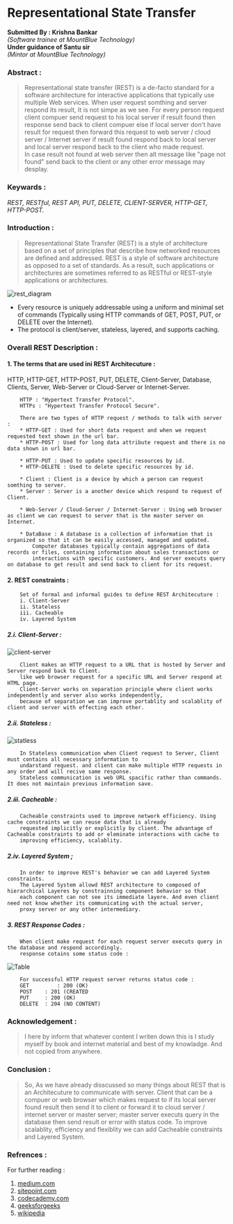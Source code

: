 #                Representational State Transfer

**Submitted By : Krishna Bankar**\
*(Software trainee at MountBlue Technology)*\
**Under guidance of Santu sir**\
*(Mintor at MountBlue Technology)*

### Abstract :
   > Representational state transfer (REST) is a de-facto standard for a software architecture for interactive applications that typically use multiple
   Web services. When user request somthing and server respond its result, It is not simpe as we see. For every person request client compuer
   send request to his local server if result found then response send back to client compuer else if local server don't have result for request then
   forward this request to web server / cloud server / Internet server if result found respond back to local server and local server respond back to
   the client who made request.\
   In case result not found at web server then alt message like "page not found" send back to the client or any other error message may desplay.

### Keywards :
   *REST, RESTful, REST API, PUT, DELETE, CLIENT-SERVER, HTTP-GET, HTTP-POST.*

### Introduction :
   > Representational State Transfer (REST) is a style of architecture based on a set of principles that describe how networked resources are defined
   and addressed.  REST is a style of software architecture as opposed to a set of standards. As a result, such applications or architectures are
   sometimes referred to as RESTful or REST-style applications or architectures.

![rest_diagram](https://github.com/krishnabankar62/REST-Architecture/blob/main/rest_diagram.png?raw=true)

   * Every resource is uniquely addressable using a uniform and minimal set of commands (Typically using HTTP commands of GET, POST, PUT, or
   DELETE over the Internet).
   * The protocol is client/server, stateless, layered, and supports caching.

### Overall REST Description :
   #### 1. The terms that are used ini REST Architecuture :
   HTTP, HTTP-GET, HTTP-POST, PUT, DELETE, Client-Server, Database, Clients, Server, Web-Server or Cloud-Server or Internet-Server.

   		HTTP : "Hypertext Transfer Protocol".
   		HTTPs : "Hypertext Transfer Protocol Secure".

   		There are two types of HTTP request / methods to talk with server :
   		* HTTP-GET : Used for short data request and when we request requested text shown in the url bar.
   		* HTTP-POST : Used for long data attribute request and there is no data shown in url bar.

   		* HTTP-PUT : Used to update specific resources by id.
   		* HTTP-DELETE : Used to delete specific resources by id.

   		* Client : Client is a device by which a person can request somthing to server.
   		* Server : Server is a another device which respond to request of Client.

   		* Web-Server / Cloud-Server / Internet-Server : Using web browser as client we can request to server that is the master server on Internet.

   		* DataBase : A database is a collection of information that is organized so that it can be easily accessed, managed and updated.
            Computer databases typically contain aggregations of data records or files, containing information about sales transactions or
            interactions with specific customers. And server executs query on database to get result and send back to client for its request.


####    2. REST constraints :
        Set of formal and informal guides to define REST Architecuture :
        i. Client-Server
        ii. Stateless
        iii. Cacheable
        iv. Layered System


##### 2.i. Client-Server :

![client-server](https://github.com/krishnabankar62/REST-Architecture/blob/main/clien-server.png?raw=true)

        Client makes an HTTP request to a URL that is hosted by Server and Server respond back to Client.
        like web browser request for a specific URL and Server respond at HTML page.
        Client-Server works on separation principle where client works independently and server also works independently,
        because of separation we can improve portablity and scalablity of client and server with effecting each other.

##### 2.ii. Stateless :

![statless](https://github.com/krishnabankar62/REST-Architecture/blob/main/statless.png?raw=true)

        In Stateless communication when Client request to Server, Client must contains all necessary information to
        undarstand request. and client can make multiple HTTP requests in any order and will recive same response.
        Stateless communication is web URL spacific rather than commands. It does not maintain previous information save.

##### 2.iii. Cacheable :
        Cacheable constraints used to improve network efficiency. Using cache constraints we can reuse data that is already
        requested implicitly or explicitly by client. The advantage of Cacheable constraints to add or eleminate interactions with cache to
        improving efficiency, scalablity.

##### 2.iv. Layered System ;
        In order to improve REST's behavior we can add Layered System constraints.
        The Layered System allowd REST architecture to composed of hierarchical Layeres by constrainning component behavior so that
        each component can not see its immediate layere. And even client need not know whether its communicating with the actual server,
        proxy server or any other intermediary.

##### 3. REST Response Codes :
        When client make request for each request server executs query in the database and respond accordingly.
        response cotains some status code :
![Table](https://github.com/krishnabankar62/REST-Architecture/blob/main/status_codes.png?raw=true)

        For successful HTTP request server returns status code :
        GET 		: 200 (OK)
        POST  	: 201 (CREATED
        PUT		: 200 (OK)
        DELETE	: 204 (NO CONTENT)

### Acknowledgement :
   > I here by inform that whatever content I writen down this is I study myself by book and internet material and best of my knowladge.
   And not copied from anywhere.

### Conclusion :
   > So, As we have already disscussed so many things about REST that is an Architecuture to communicate with server.
   Client that can be a compuer or web browser which makes request to if its local server found result then send it to client or forward it to
   cloud server / internet server or master server; master server executs query in the database then send result or error with status code.
   To improve scalablity, efficiency and flexiblity we can add Cacheable constraints and Layered System.

### Refrences :
   For further reading :
   1. [medium.com](https://medium.com/@sagar.mane006/understanding-rest-representational-state-transfer-85256b9424aa)
   2. [sitepoint.com](https://www.sitepoint.com/developers-rest-api/)
   3. [codecademy.com](https://www.codecademy.com/articles/what-is-rest)
   4. [geeksforgeeks](https://www.geeksforgeeks.org/rest-api-architectural-constraints/#:~:text=REST%20is%20a%20software%20architectural,and%20predefined%20set%20of%20rules.)
   5. [wikipedia](https://en.wikipedia.org/wiki/Representational_state_transfer)
